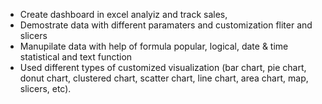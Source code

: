 * Create dashboard in excel analyiz and track sales,  
* Demostrate data with different paramaters and customization fliter and slicers
* Manupilate data with help of formula popular, logical, date & time statistical and text function 
* Used different types of customized visualization (bar chart, pie chart, donut chart, clustered chart, scatter chart, line chart, area chart, map, slicers, etc).
